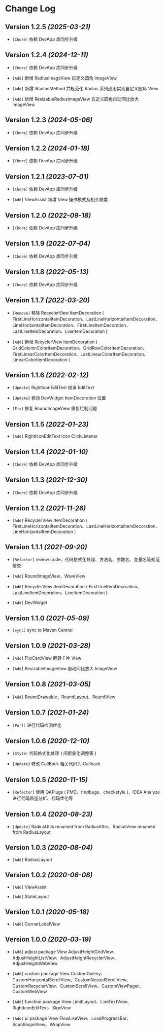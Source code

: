 Change Log
==========

Version 1.2.5 *(2025-03-21)*
----------------------------

* `[Chore]` 依赖 DevApp 库同步升级

Version 1.2.4 *(2024-12-11)*
----------------------------

* `[Chore]` 依赖 DevApp 库同步升级

* `[Add]` 新增 RadiusImageView 自定义圆角 ImageView

* `[Add]` 新增 IRadiusMethod 并规范化 Radius 系列通用实现自定义圆角 View

* `[Add]` 新增 ResizableRadiusImageView 自定义圆角自动同比放大 ImageView

Version 1.2.3 *(2024-05-06)*
----------------------------

* `[Chore]` 依赖 DevApp 库同步升级

Version 1.2.2 *(2024-01-18)*
----------------------------

* `[Chore]` 依赖 DevApp 库同步升级

Version 1.2.1 *(2023-07-01)*
----------------------------

* `[Chore]` 依赖 DevApp 库同步升级

* `[Add]` ViewAssist 新增 View 操作模式及相关联类

Version 1.2.0 *(2022-09-18)*
----------------------------

* `[Chore]` 依赖 DevApp 库同步升级

Version 1.1.9 *(2022-07-04)*
----------------------------

* `[Chore]` 依赖 DevApp 库同步升级

Version 1.1.8 *(2022-05-13)*
----------------------------

* `[Chore]` 依赖 DevApp 库同步升级

Version 1.1.7 *(2022-03-20)*
----------------------------

* `[Remove]` 移除 RecyclerView ItemDecoration ( FirstLineHorizontalItemDecoration、LastLineHorizontalItemDecoration、LineHorizontalItemDecoration、FirstLineItemDecoration、LastLineItemDecoration、LineItemDecoration )

* `[Add]` 新增 RecyclerView ItemDecoration ( GridColumnColorItemDecoration、GridRowColorItemDecoration、FirstLinearColorItemDecoration、LastLinearColorItemDecoration、LinearColorItemDecoration )

Version 1.1.6 *(2022-02-12)*
----------------------------

* `[Update]` RightIconEditText 继承 EditText

* `[Update]` 移动 DevWidget ItemDecoration 位置

* `[Fix]` 修复 RoundImageView 重复绘制问题

Version 1.1.5 *(2022-01-23)*
----------------------------

* `[Add]` RightIconEditText Icon ClickListener

Version 1.1.4 *(2022-01-10)*
----------------------------

* `[Chore]` 依赖 DevApp 库同步升级

Version 1.1.3 *(2021-12-30)*
----------------------------

* `[Chore]` 依赖 DevApp 库同步升级

Version 1.1.2 *(2021-11-26)*
----------------------------

* `[Add]` RecyclerView ItemDecoration ( FirstLineHorizontalItemDecoration、LastLineHorizontalItemDecoration、LineHorizontalItemDecoration )

Version 1.1.1 *(2021-09-20)*
----------------------------

* `[Refactor]` review code、代码格式化处理、方法名、参数名、变量名等规范排查

* `[Add]` RoundImageView、WaveView

* `[Add]` RecyclerView ItemDecoration ( FirstLineItemDecoration、LastLineItemDecoration、LineItemDecoration )

* `[Add]` DevWidget

Version 1.1.0 *(2021-05-09)*
----------------------------

* `[sync]` sync to Maven Central

Version 1.0.9 *(2021-03-28)*
----------------------------

* `[Add]` FlipCardView 翻转卡片 View

* `[Add]` ResizableImageView 自动同比放大 ImageView

Version 1.0.8 *(2021-03-05)*
----------------------------

* `[Add]` RoundDrawable、RoundLayout、RoundView

Version 1.0.7 *(2021-01-24)*
----------------------------

* `[Perf]` 进行代码检测优化

Version 1.0.6 *(2020-12-10)*
----------------------------

* `[Style]` 代码格式化处理 ( 间距美化调整等 )

* `[Update]` 修改 CallBack 相关代码为 Callback

Version 1.0.5 *(2020-11-15)*
----------------------------

* `[Refactor]` 使用 QAPlugs ( PMD、findbugs、checkstyle )、IDEA Analyze 进行代码质量分析、代码优化等

Version 1.0.4 *(2020-08-23)*
----------------------------

* `[Update]` RadiusUtils renamed from RadiusAttrs、RadiusView renamed from RadiusLayout

Version 1.0.3 *(2020-08-04)*
----------------------------

* `[Add]` RadiusLayout

Version 1.0.2 *(2020-06-08)*
----------------------------

* `[Add]` ViewAssist

* `[Add]` StateLayout

Version 1.0.1 *(2020-05-18)*
----------------------------

* `[Add]` CornerLabelView

Version 1.0.0 *(2020-03-19)*
----------------------------

* `[Add]` adjust package View AdjustHeightGridView、AdjustHeightListView、AdjustHeightRecyclerView、AdjustHeightWebView

* `[Add]` custom package View CustomGallery、CustomHorizontalScrollView、CustomNestedScrollView、CustomRecyclerView、CustomScrollView、CustomViewPager、CustomWebView

* `[Add]` function package View LimitLayout、LineTextView、RightIconEditText、SignView

* `[Add]` ui package View FlowLikeView、LoadProgressBar、ScanShapeView、WrapView

